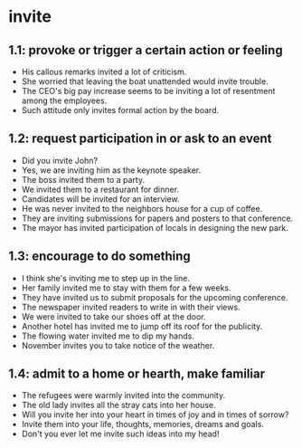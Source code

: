 # invite
## 1.1: provoke or trigger a certain action or feeling

  *  His callous remarks invited a lot of criticism.
  *  She worried that leaving the boat unattended would invite trouble.
  *  The CEO's big pay increase seems to be inviting a lot of resentment among the employees.
  *  Such attitude only invites formal action by the board.

## 1.2: request participation in or ask to an event

  *  Did you invite John?
  *  Yes, we are inviting him as the keynote speaker.
  *  The boss invited them to a party.
  *  We invited them to a restaurant for dinner.
  *  Candidates will be invited for an interview.
  *  He was never invited to the neighbors house for a cup of coffee.
  *  They are inviting submissions for papers and posters to that conference.
  *  The mayor has invited participation of locals in designing the new park.

## 1.3: encourage to do something

  *  I think she's inviting me to step up in the line.
  *  Her family invited me to stay with them for a few weeks.
  *  They have invited us to submit proposals for the upcoming conference.
  *  The newspaper invited readers to write in with their views.
  *  We were invited to take our shoes off at the door.
  *  Another hotel has invited me to jump off its roof for the publicity.
  *  The flowing water invited me to dip my hands.
  *  November invites you to take notice of the weather.

## 1.4: admit to a home or hearth, make familiar

  *  The refugees were warmly invited into the community.
  *  The old lady invites all the stray cats into her house.
  *  Will you invite her into your heart in times of joy and in times of sorrow?
  *  Invite them into your life, thoughts, memories, dreams and goals.
  *  Don't you ever let me invite such ideas into my head!
